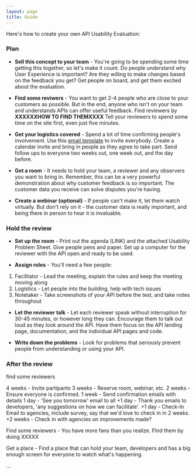 ```yaml
---
layout: page
title: Guide
---
```


Here's how to create your own API Usability Evaluation:

### Plan
+ **Sell this concept to your team** - You're going to be spending some time getting this together, so let's make it count. Do people understand why User Experience is important? Are they willing to make changes based on the feedback you get? Get people on board, and get them excited about the evaluation.

+ **Find some reviwers** - You want to get 2-4 people who are close to your customers as possible. But in the end, anyone who isn't on your team and understands APIs can offer useful feedback. Find reviewers by **XXXXXXHOW TO FIND THEMXXXX** Tell your reviewers to spend some time on the site first, even just five minutes.

+ **Get your logistics covered** -  Spend a lot of time confirming people's involvement. Use this [email template](http://18f.github.io/API-Usability-Testing/pages/templates)  to invite everybody. Create a calendar invite and bring in people as they agree to take part. Send follow ups to everyone two weeks out, one week out, and the day before.

+ **Get a room** - It needs to hold your team, a reviewer and any observers you want to bring in. Remember, this can be a very powerful demonstration about why customer feedback is so important. The customer data you receive can solve disputes you're having. 

+ **Create a webinar (optional)** - If people can't make it, let them watch virtually. But don't rely on it - the customer data is really important, and being there in person to hear it is invaluable. 

### Hold the review

+ **Set up the room** - Print out the agenda (LINK) and the attached Usability Problem Sheet. Give people pens and paper. Set up a computer for the reviewer with the API open and ready to be used.

+ **Assign roles** - You'll need a few people:
1. Facilitator - Lead the meeting, explain the rules and keep the meeting moving along
2. Logistics - Let people into the building, help with tech issues
3. Notetaker - Take screenshots of your API before the test, and take notes throughout

+ **Let the reviewer talk** - Let each reviewer speak without interruption for 30-45 minutes, or however long they can.  Encourage them to talk out loud as they look around the API. Have them focus on the API landing page, documentation, and the individual API pages and code. 

+ **Write down the problems** - Look for problems that seriously prevent people from understanding or using your API.


### After the review

find some reviewers

4 weeks - Invite partipants
3 weeks - Reserve room, webinar, etc.
2 weeks - Ensure everyone is confirmed.
1 week - Send confirmation emails with details
1 day - 'See you tomorrow' email to all
+1 day - Thank you emails to developers, 'any suggestions on how we can facilitate'.
+1 day - Check-In Email to agencies, include survey, say that we'd love to check in in 2 weeks.
+2 weeks - Check in with agencies on improvements made?



Find some reviewers - You have more fans than you realize. FInd them by doing XXXXX

Get a place - Find a place that can hold your team, developers and has a big enough screen for everyone to watch what's happening.




...

